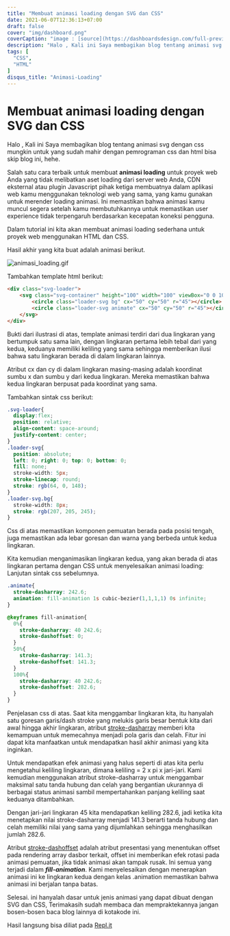 ```yaml
---
title: "Membuat animasi loading dengan SVG dan CSS"
date: 2021-06-07T12:36:13+07:00
draft: false
cover: "img/dashboard.png"
coverCaption: "image : [source](https://dashboardsdesign.com/full-preview/)"
description: "Halo , Kali ini Saya membagikan blog tentang animasi svg dengan css mungkin untuk yang sudah mahir dengan pemrograman css dan html bisa skip blog ini, hehe."
tags: [
  "CSS",
  "HTML"
]
disqus_title: "Animasi-Loading"
---
```


# Membuat animasi loading dengan SVG dan CSS

Halo , Kali ini Saya membagikan blog tentang animasi svg dengan css mungkin untuk yang sudah mahir dengan pemrograman css dan html bisa skip blog ini, hehe.

Salah satu cara terbaik untuk membuat **animasi loading** untuk proyek web Anda yang tidak melibatkan aset loading dari server web Anda, CDN eksternal atau plugin Javascript pihak ketiga membuatnya dalam aplikasi web kamu menggunakan teknologi web yang sama, yang kamu gunakan untuk merender loading animasi. Ini memastikan bahwa animasi kamu muncul segera setelah kamu membutuhkannya untuk memastikan user experience tidak terpengaruh berdasarkan kecepatan koneksi pengguna.

Dalam tutorial ini kita akan membuat animasi loading sederhana untuk proyek web menggunakan HTML dan CSS.

Hasil akhir yang kita buat adalah animasi berikut.

![animasi_loading.gif](https://storage.googleapis.com/kotakode-prod-public/images/7acf1035-b553-4e43-8ed0-4563b67de830-animasi_loading.gif)

Tambahkan template html berikut:

```html
<div class="svg-loader">
    <svg class="svg-container" height="100" width="100" viewBox="0 0 100 100">
        <circle class="loader-svg bg" cx="50" cy="50" r="45"></circle>
        <circle class="loader-svg animate" cx="50" cy="50" r="45"></circle>
    </svg>
</div>
```

Bukti dari ilustrasi di atas, template animasi terdiri dari dua lingkaran yang bertumpuk satu sama lain, dengan lingkaran pertama lebih tebal dari yang kedua, keduanya memiliki keliling yang sama sehingga memberikan ilusi bahwa satu lingkaran berada di dalam lingkaran lainnya.

Atribut cx dan cy di dalam lingkaran masing-masing adalah koordinat sumbu x dan sumbu y dari kedua lingkaran. Mereka memastikan bahwa kedua lingkaran berpusat pada koordinat yang sama.

Tambahkan sintak css berikut:

```css
.svg-loader{
  display:flex;
  position: relative;
  align-content: space-around;
  justify-content: center;
}
.loader-svg{
  position: absolute;
  left: 0; right: 0; top: 0; bottom: 0;
  fill: none;
  stroke-width: 5px;
  stroke-linecap: round;
  stroke: rgb(64, 0, 148);
}
.loader-svg.bg{
  stroke-width: 8px;
  stroke: rgb(207, 205, 245);
}
```

Css di atas memastikan komponen pemuatan berada pada posisi tengah, juga memastikan ada lebar goresan dan warna yang berbeda untuk kedua lingkaran.

Kita kemudian menganimasikan lingkaran kedua, yang akan berada di atas lingkaran pertama dengan CSS untuk menyelesaikan animasi loading:
Lanjutan sintak css sebelumnya.

```css
.animate{
  stroke-dasharray: 242.6;
  animation: fill-animation 1s cubic-bezier(1,1,1,1) 0s infinite;
}

@keyframes fill-animation{
  0%{
    stroke-dasharray: 40 242.6;
    stroke-dashoffset: 0;
  }
  50%{
    stroke-dasharray: 141.3;
    stroke-dashoffset: 141.3;
  }
  100%{
    stroke-dasharray: 40 242.6;
    stroke-dashoffset: 282.6;
  }
}
```

Penjelasan css di atas. Saat kita menggambar lingkaran kita, itu hanyalah satu goresan garis/dash stroke yang melukis garis besar bentuk kita dari awal hingga akhir lingkaran, atribut [stroke-dasharray](https://developer.mozilla.org/en-US/docs/Web/SVG/Attribute/stroke-dasharray) memberi kita kemampuan untuk memecahnya menjadi pola garis dan celah. Fitur ini dapat kita manfaatkan untuk mendapatkan hasil akhir animasi yang kita inginkan.

Untuk mendapatkan efek animasi yang halus seperti di atas kita perlu mengetahui keliling lingkaran, dimana keliling = 2 x pi x jari-jari. Kami kemudian menggunakan atribut stroke-dasharray untuk menggambar maksimal satu tanda hubung dan celah yang bergantian ukurannya di berbagai status animasi sambil mempertahankan panjang keliling saat keduanya ditambahkan.

Dengan jari-jari lingkaran 45 kita mendapatkan keliling 282.6, jadi ketika kita menetapkan nilai stroke-dasharray menjadi 141.3 berarti tanda hubung dan celah memiliki nilai yang sama yang dijumlahkan sehingga menghasilkan jumlah 282.6.

Atribut [stroke-dashoffset](https://developer.mozilla.org/en-us/docs/Web/SVG/Attribute/stroke-dashoffset) adalah atribut presentasi yang menentukan offset pada rendering array dasbor terkait, offset ini memberikan efek rotasi pada animasi pemuatan, jika tidak animasi akan tampak rusak. Ini semua yang terjadi dalam ***fill-animation***.
Kami menyelesaikan dengan menerapkan animasi ini ke lingkaran kedua dengan kelas .animation memastikan bahwa animasi ini berjalan tanpa batas.

Selesai. ini hanyalah dasar untuk jenis animasi yang dapat dibuat dengan SVG dan CSS, Terimakasih sudah membaca dan mempraktekannya jangan bosen-bosen baca blog lainnya di kotakode ini. 

Hasil langsung bisa diliat pada [Repl.it](https://repl.it/@Faqihyugos/Animationloading)


